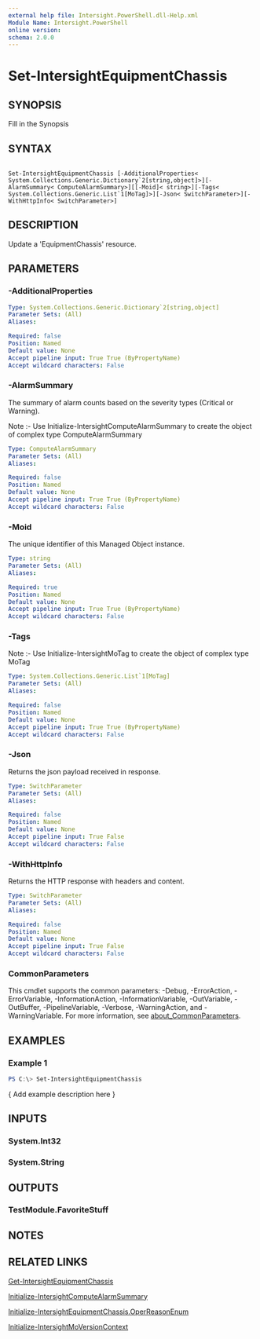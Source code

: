 ```yaml
---
external help file: Intersight.PowerShell.dll-Help.xml
Module Name: Intersight.PowerShell
online version:
schema: 2.0.0
---
```


# Set-IntersightEquipmentChassis

## SYNOPSIS
Fill in the Synopsis

## SYNTAX

```

Set-IntersightEquipmentChassis [-AdditionalProperties< System.Collections.Generic.Dictionary`2[string,object]>][-AlarmSummary< ComputeAlarmSummary>][[-Moid]< string>][-Tags< System.Collections.Generic.List`1[MoTag]>][-Json< SwitchParameter>][-WithHttpInfo< SwitchParameter>]

```

## DESCRIPTION
Update a &apos;EquipmentChassis&apos; resource.

## PARAMETERS

### -AdditionalProperties


```yaml
Type: System.Collections.Generic.Dictionary`2[string,object]
Parameter Sets: (All)
Aliases:

Required: false
Position: Named
Default value: None
Accept pipeline input: True True (ByPropertyName)
Accept wildcard characters: False
```

### -AlarmSummary
The summary of alarm counts based on the severity types (Critical or Warning).

Note :- Use Initialize-IntersightComputeAlarmSummary to create the object of complex type ComputeAlarmSummary

```yaml
Type: ComputeAlarmSummary
Parameter Sets: (All)
Aliases:

Required: false
Position: Named
Default value: None
Accept pipeline input: True True (ByPropertyName)
Accept wildcard characters: False
```

### -Moid
The unique identifier of this Managed Object instance.

```yaml
Type: string
Parameter Sets: (All)
Aliases:

Required: true
Position: Named
Default value: None
Accept pipeline input: True True (ByPropertyName)
Accept wildcard characters: False
```

### -Tags


Note :- Use Initialize-IntersightMoTag to create the object of complex type MoTag

```yaml
Type: System.Collections.Generic.List`1[MoTag]
Parameter Sets: (All)
Aliases:

Required: false
Position: Named
Default value: None
Accept pipeline input: True True (ByPropertyName)
Accept wildcard characters: False
```

### -Json
Returns the json payload received in response.

```yaml
Type: SwitchParameter
Parameter Sets: (All)
Aliases:

Required: false
Position: Named
Default value: None
Accept pipeline input: True False
Accept wildcard characters: False
```

### -WithHttpInfo
Returns the HTTP response with headers and content.

```yaml
Type: SwitchParameter
Parameter Sets: (All)
Aliases:

Required: false
Position: Named
Default value: None
Accept pipeline input: True False
Accept wildcard characters: False
```


### CommonParameters
This cmdlet supports the common parameters: -Debug, -ErrorAction, -ErrorVariable, -InformationAction, -InformationVariable, -OutVariable, -OutBuffer, -PipelineVariable, -Verbose, -WarningAction, and -WarningVariable. For more information, see [about_CommonParameters](http://go.microsoft.com/fwlink/?LinkID=113216).

## EXAMPLES

### Example 1
```powershell
PS C:\> Set-IntersightEquipmentChassis
```

{ Add example description here }

## INPUTS

### System.Int32

### System.String

## OUTPUTS

### TestModule.FavoriteStuff

## NOTES

## RELATED LINKS

[Get-IntersightEquipmentChassis](./Get-IntersightEquipmentChassis.md)

[Initialize-IntersightComputeAlarmSummary](./Initialize-IntersightComputeAlarmSummary.md)

[Initialize-IntersightEquipmentChassis.OperReasonEnum](./Initialize-IntersightEquipmentChassis.OperReasonEnum.md)

[Initialize-IntersightMoVersionContext](./Initialize-IntersightMoVersionContext.md)
